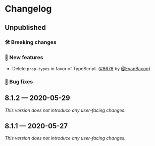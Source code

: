 # Changelog

## Unpublished

### 🛠 Breaking changes

### 🎉 New features

+ Delete `prop-types` in favor of TypeScript. ([#8676](https://github.com/expo/expo/pull/8676) by [@EvanBacon](https://github.com/EvanBacon))

### 🐛 Bug fixes

## 8.1.2 — 2020-05-29

*This version does not introduce any user-facing changes.*

## 8.1.1 — 2020-05-27

*This version does not introduce any user-facing changes.*
